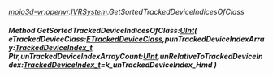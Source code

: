 _[mojo3d-vr](../../modules/mojo3d-vr/mojo3d-vr-module.md):[openvr](openvr:).[IVRSystem](openvr:openvr-ivrsystem.md).GetSortedTrackedDeviceIndicesOfClass_
##### Method GetSortedTrackedDeviceIndicesOfClass:[UInt](../../modules/wonkey/wonkey-types-uint.md)( eTrackedDeviceClass:[ETrackedDeviceClass](../../modules/mojo3d-vr/openvr-etrackeddeviceclass.md),punTrackedDeviceIndexArray:[TrackedDeviceIndex_t](../../modules/mojo3d-vr/openvr-trackeddeviceindex_t.md) Ptr,unTrackedDeviceIndexArrayCount:[UInt](../../modules/wonkey/wonkey-types-uint.md),unRelativeToTrackedDeviceIndex:[TrackedDeviceIndex_t](../../modules/mojo3d-vr/openvr-trackeddeviceindex_t.md)=k_unTrackedDeviceIndex_Hmd )
